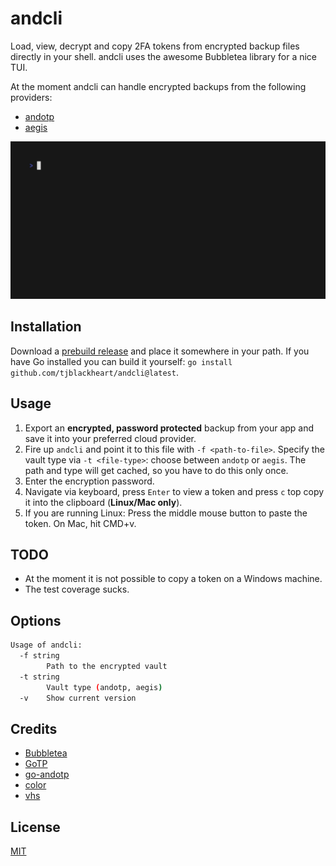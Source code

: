 # andcli

Load, view, decrypt and copy 2FA tokens from encrypted backup files directly in your shell. andcli uses the awesome Bubbletea library for a nice TUI.

At the moment andcli can handle encrypted backups from the following providers:

* [andotp](https://github.com/andOTP/andOTP)
* [aegis](https://getaegis.app)

![Demo](demo.gif "Demo")

## Installation

Download a [prebuild release](#) and place it somewhere in your path. If you have Go installed you can build it yourself: `go install github.com/tjblackheart/andcli@latest`.

## Usage

1. Export an **encrypted, password protected** backup from your app and save it into your preferred cloud provider.
2. Fire up `andcli` and point it to this file with `-f <path-to-file>`. Specify the vault type via `-t <file-type>`: choose between `andotp` or `aegis`. The path and type will get cached, so you have to do this only once.
3. Enter the encryption password.
4. Navigate via keyboard, press `Enter` to view a token and press `c` top copy it into the clipboard (**Linux/Mac only**).
5. If you are running Linux: Press the middle mouse button to paste the token. On Mac, hit CMD+v.

## TODO

* At the moment it is not possible to copy a token on a Windows machine.
* The test coverage sucks.

## Options

```bash
Usage of andcli:
  -f string
        Path to the encrypted vault
  -t string
        Vault type (andotp, aegis)
  -v    Show current version
```

## Credits

* [Bubbletea](https://github.com/charmbracelet/bubbletea)
* [GoTP](https://github.com/xlzd/gotp)
* [go-andotp](https://github.com/grijul/go-andotp)
* [color](https://github.com/fatih/color)
* [vhs](https://github.com/charmbracelet/vhs)

## License

[MIT](LICENSE.md)
